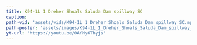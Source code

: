 ```yaml
---
title: K94-1L 1 Dreher Shoals Saluda Dam spillway SC
caption:
path-vid: 'assets/vids/K94-1L_1_Dreher_Shoals_Saluda_Dam_spillway_SC.mp4'
path-poster: 'assets/images/K94-1L_1_Dreher_Shoals_Saluda_Dam_spillway_SC.jpg'
yt-url: 'https://youtu.be/0AYMy6Tbyjs'
---
```

